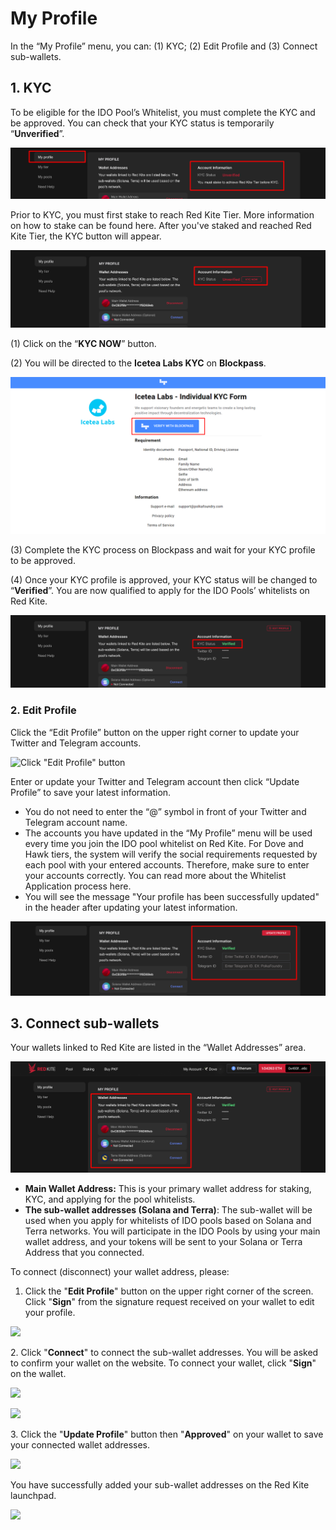 # My Profile

In the “My Profile” menu, you can: (1) KYC; (2) Edit Profile and (3) Connect sub-wallets.

## **1. KYC**

To be eligible for the IDO Pool’s Whitelist, you must complete the KYC and be approved. You can check that your KYC status is temporarily “**Unverified**”.

![My Profile - "Unverified" status](<../.gitbook/assets/0 (2)>)

Prior to KYC, you must first stake to reach Red Kite Tier. More information on how to stake can be found here. After you've staked and reached Red Kite Tier, the KYC button will appear.

![My profile - KYC button](<../.gitbook/assets/1 (1)>)

(1) Click on the “**KYC NOW**” button.

(2) You will be directed to the **Icetea Labs KYC** on **Blockpass**.

![Red Kite KYC on Blockpass](<../.gitbook/assets/2 (1)>)

(3) Complete the KYC process on Blockpass and wait for your KYC profile to be approved.

(4) Once your KYC profile is approved, your KYC status will be changed to “**Verified**”. You are now qualified to apply for the IDO Pools’ whitelists on Red Kite.

![My Profile - "Verified" status](<../.gitbook/assets/3 (1)>)

### **2. Edit Profile**

Click the “Edit Profile” button on the upper right corner to update your Twitter and Telegram accounts.

![Click "Edit Profile" button](../.gitbook/assets/Screenshot\_11.png)

Enter or update your Twitter and Telegram account then click “Update Profile” to save your latest information.

* You do not need to enter the “@” symbol in front of your Twitter and Telegram account name.
* The accounts you have updated in the “My Profile” menu will be used every time you join the IDO pool whitelist on Red Kite. For Dove and Hawk tiers, the system will verify the social requirements requested by each pool with your entered accounts. Therefore, make sure to enter your accounts correctly. You can read more about the Whitelist Application process here.
* You will see the message "Your profile has been successfully updated" in the header after updating your latest information.

![My Profile - Edit account](<../.gitbook/assets/5 (2)>)

## **3. Connect sub-wallets**

Your wallets linked to Red Kite are listed in the “Wallet Addresses” area.

![List of wallet addresses](<../.gitbook/assets/6 (2)>)

* **Main Wallet Address:** This is your primary wallet address for staking, KYC, and applying for the pool whitelists.
* **The sub-wallet addresses (Solana and Terra)**: The sub-wallet will be used when you apply for whitelists of IDO pools based on Solana and Terra networks. You will participate in the IDO Pools by using your main wallet address, and your tokens will be sent to your Solana or Terra Address that you connected.

To connect (disconnect) your wallet address, please:

1. Click the "**Edit Profile**" button on the upper right corner of the screen. Click "**Sign**" from the signature request received on your wallet to edit your profile.&#x20;

![](../.gitbook/assets/Screenshot\_14.png)

2\. Click "**Connect**" to connect the sub-wallet addresses. You will be asked to confirm your wallet on the website. To connect your wallet, click "**Sign**" on the wallet.

![](../.gitbook/assets/Screenshot\_15.png)

![](../.gitbook/assets/Screenshot\_16.png)

3\. Click the "**Update Profile**" button then "**Approved**" on your wallet to save your connected wallet addresses.&#x20;

![](../.gitbook/assets/Screenshot\_17.png)

&#x20;You have successfully added your sub-wallet addresses on the Red Kite launchpad.

![](../.gitbook/assets/Screenshot\_18.png)

